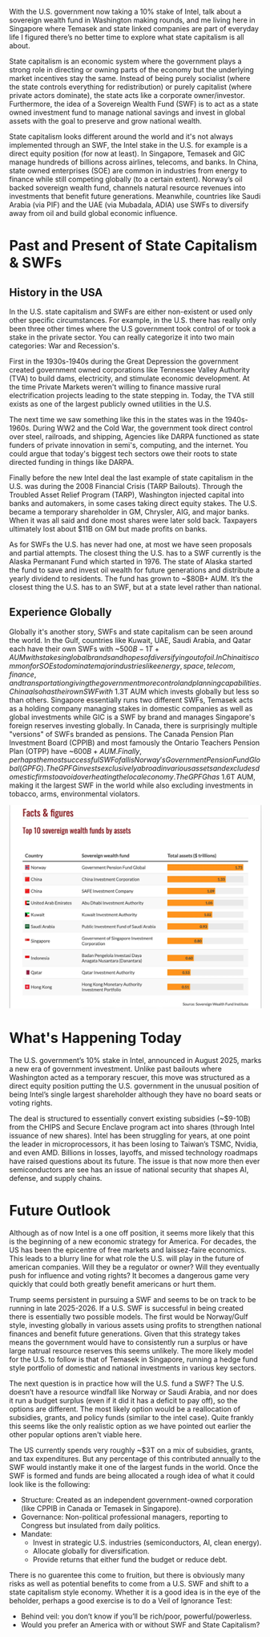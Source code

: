 With the U.S. government now taking a 10% stake of Intel, talk about a sovereign wealth fund in Washington making rounds, and me living here in Singapore where Temasek and state linked companies are part of everyday life I figured there’s no better time to explore what state capitalism is all about.

State capitalism is an economic system where the government plays a strong role in directing or owning parts of the economy but the underlying market incentives stay the same. Instead of being purely socialist (where the state controls everything for redistribution) or purely capitalist (where private actors dominate), the state acts like a corporate owner/investor. Furthermore, the idea of a Sovereign Wealth Fund (SWF) is to act as a state owned investment fund to manage national savings and invest in global assets with the goal to preserve and grow national wealth.

State capitalism looks different around the world and it's not always implemented through an SWF, the Intel stake in the U.S. for example is a direct equity position (for now at least). In Singapore, Temasek and GIC manage hundreds of billions across airlines, telecoms, and banks. In China, state owned enterprises (SOE) are common in industries from energy to finance while still competing globally (to a certain extent). Norway’s oil backed sovereign wealth fund, channels natural resource revenues into investments that benefit future generations. Meanwhile, countries like Saudi Arabia (via PIF) and the UAE (via Mubadala, ADIA) use SWFs to diversify away from oil and build global economic influence.

# Past and Present of State Capitalism & SWFs

## History in the USA

In the U.S. state capitalism and SWFs are either non-existent or used only other specific circumstances. For example, in the U.S. there has really only been three other times where the U.S government took control of or took a stake in the private sector. You can really categorize it into two main categories: War and Recession's.

First in the 1930s-1940s during the Great Depression the government created government owned corporations like Tennessee Valley Authority (TVA) to build dams, electricity, and stimulate economic development. At the time Private Markets weren't willing to finance massive rural electrification projects leading to the state stepping in. Today, the TVA still exists as one of the largest publicly owned utilities in the U.S. 

The next time we saw something like this in the states was in the 1940s-1960s. During WW2 and the Cold War, the government took direct control over steel, railroads, and shipping, Agencies like DARPA functioned as state funders of private innovation in semi's, computing, and the internet. You could argue that today's biggest tech sectors owe their roots to state directed funding in things like DARPA.

Finally before the new Intel deal the last example of state capitalism in the U.S. was during the 2008 Financial Crisis (TARP Bailouts). Through the Troubled Asset Relief Program (TARP), Washington injected capital into banks and automakers, in some cases taking direct equity stakes. The U.S. became a temporary shareholder in GM, Chrysler, AIG, and major banks. When it was all said and done most shares were later sold back. Taxpayers ultimately lost about $11B on GM but made profits on banks. 

As for SWFs the U.S. has never had one, at most we have seen proposals and partial attempts. The closest thing the U.S. has to a SWF currently is the Alaska Permanant Fund which started in 1976. The state of Alaska started the fund to save and invest oil wealth for future generations and distribute a yearly dividend to residents. The fund has grown to ~$80B+ AUM. It’s the closest thing the U.S. has to an SWF, but at a state level rather than national. 

## Experience Globally

Globally it's another story, SWFs and state capitalism can be seen around the world. In the Gulf, countries like Kuwait, UAE, Saudi Arabia, and Qatar each have their own SWFs with ~$500B-1T+ AUM with stakes in global brands and hopes of diversifying out of oil. In China it is common for SOEs to dominate major industries like energy, space, telecom, finance, and transportation giving the government more control and planning capabilities. China also has their own SWF with ~$1.3T AUM which invests globally but less so than others. Singapore essentially runs two different SWFs, Temasek acts as a holding company managing stakes in domestic companies as well as global investments while GIC is a SWF by brand and manages Singapore's foreign reserves investing globally. In Canada, there is surprisingly multiple "versions" of SWFs branded as pensions. The Canada Pension Plan Investment Board (CPPIB) and most famously the Ontario Teachers Pension Plan (OTPP) have ~$600B+ AUM. Finally, perhaps the most successful SWF of all is Norway's Government Pension Fund Global (GPFG). The GPFG invests exclusively abroad in various assets and excludes domestic firms to avoid overheating the local economy. The GPFG has ~$1.6T AUM, making it the largest SWF in the world while also excluding investments in tobacco, arms, environmental violators.

![swf](../../assets/swf.png)

# What's Happening Today

The U.S. government’s 10% stake in Intel, announced in August 2025, marks a new era of government investment. Unlike past bailouts where Washington acted as a temporary rescuer, this move was structured as a direct equity position putting the U.S. government in the unusual position of being Intel’s single largest shareholder although they have no board seats or voting rights.

The deal is structured to essentially convert existing subsidies (~$9-10B) from the CHIPS and Secure Enclave program act into shares (through Intel issuance of new shares). Intel has been struggling for years, at one point the leader in microprocessors, it has been losing to Taiwan’s TSMC, Nvidia, and even AMD. Billions in losses, layoffs, and missed technology roadmaps have raised questions about its future. The issue is that now more then ever semiconductors are see has an issue of national security that shapes AI, defense, and supply chains. 

# Future Outlook 

Although as of now Intel is a one off position, it seems more likely that this is the beginning of a new economic strategy for America. For decades, the US has been the epicentre of free markets and laissez-faire economics. This leads to a blurry line for what role the U.S. will play in the future of american companies. Will they be a regulator or owner? Will they eventually push for influence and voting rights? It becomes a dangerous game very quickly that could both greatly benefit americans or hurt them. 

Trump seems persistent in pursuing a SWF and seems to be on track to be running in late 2025-2026. If a U.S. SWF is successful in being created there is essentially two possible models. The first would be Norway/Gulf style, investing globally in various assets using profits to strengthen national finances and benefit future generations. Given that this strategy takes means the government would have to consistently run a surplus or have large natrual resource reserves this seems unlikely. The more likely model for the U.S. to follow is that of Temasek in Singapore, running a hedge fund style portfolio of domestic and national investments in various key sectors. 

The next question is in practice how will the U.S. fund a SWF? The U.S. doesn’t have a resource windfall like Norway or Saudi Arabia, and nor does it run a budget surplus (even if it did it has a deficit to pay off), so the options are different. The most likely option would be a reallocation of subsidies, grants, and policy funds (similar to the intel case). Quite frankly this seems like the only realistic option as we have pointed out earlier the other popular options aren't viable here.

The US currently spends very roughly ~$3T on a mix of subsidies, grants, and tax expenditures. But any percentage of this contributed annually to the SWF would instantly make it one of the largest funds in the world. Once the SWF is formed and funds are being allocated a rough idea of what it could look like is the following: 
- Structure: Created as an independent government-owned corporation (like CPPIB in Canada or Temasek in Singapore).
- Governance: Non-political professional managers, reporting to Congress but insulated from daily politics.
- Mandate:
  - Invest in strategic U.S. industries (semiconductors, AI, clean energy).
  - Allocate globally for diversification.
  - Provide returns that either fund the budget or reduce debt.

There is no guarentee this come to fruition, but there is obviously many risks as well as potential benefits to come from a U.S. SWF and shift to a state capitalism style economy. Whether it is a good idea is in the eye of the beholder, perhaps a good exercise is to do a Veil of Ignorance Test:
- Behind veil: you don’t know if you’ll be rich/poor, powerful/powerless.
- Would you prefer an America with or without SWF and State Capitalism?